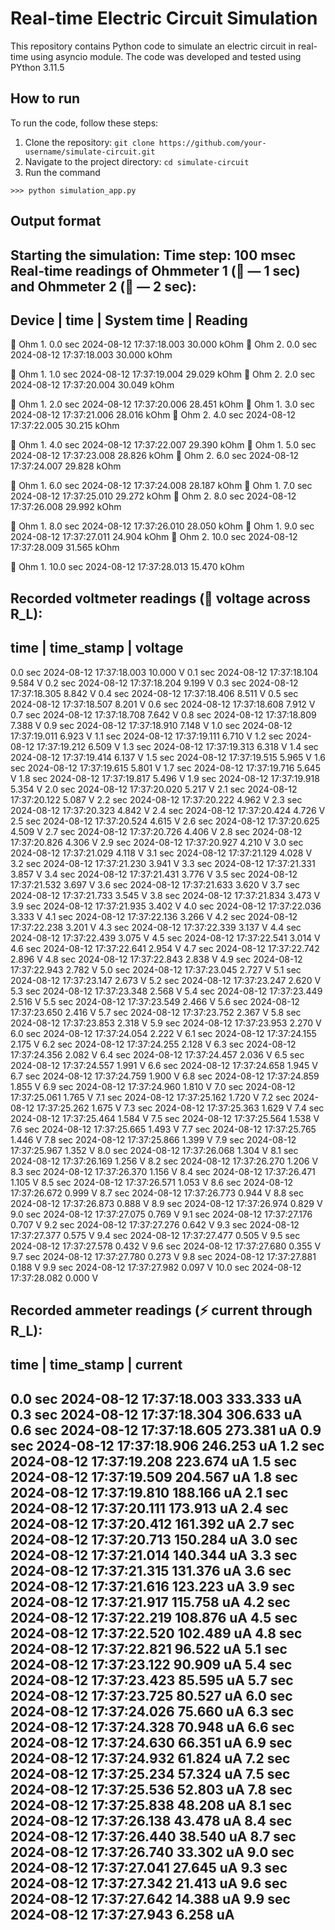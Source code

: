 # Real-time Electric Circuit Simulation

This repository contains Python code to simulate an electric circuit in real-time using asyncio module. The code was developed and tested using PYthon 3.11.5

## How to run

To run the code, follow these steps:

1. Clone the repository: `git clone https://github.com/your-username/simulate-circuit.git`
2. Navigate to the project directory: `cd simulate-circuit`
3. Run the command 
```
>>> python simulation_app.py
```

## Output format 

Starting the simulation:
Time step: 100 msec
Real-time readings of Ohmmeter 1 (🧄 — 1 sec) and Ohmmeter 2 (🥕 — 2 sec): 
----------------------------------------------------------------------
Device    |   time   |        System time        |       Reading
----------------------------------------------------------------------
🧄 Ohm 1.   0.0 sec     2024-08-12 17:37:18.003        30.000 kOhm
🥕 Ohm 2.   0.0 sec     2024-08-12 17:37:18.003        30.000 kOhm

🧄 Ohm 1.   1.0 sec     2024-08-12 17:37:19.004        29.029 kOhm
🥕 Ohm 2.   2.0 sec     2024-08-12 17:37:20.004        30.049 kOhm

🧄 Ohm 1.   2.0 sec     2024-08-12 17:37:20.006        28.451 kOhm
🧄 Ohm 1.   3.0 sec     2024-08-12 17:37:21.006        28.016 kOhm
🥕 Ohm 2.   4.0 sec     2024-08-12 17:37:22.005        30.215 kOhm

🧄 Ohm 1.   4.0 sec     2024-08-12 17:37:22.007        29.390 kOhm
🧄 Ohm 1.   5.0 sec     2024-08-12 17:37:23.008        28.826 kOhm
🥕 Ohm 2.   6.0 sec     2024-08-12 17:37:24.007        29.828 kOhm

🧄 Ohm 1.   6.0 sec     2024-08-12 17:37:24.008        28.187 kOhm
🧄 Ohm 1.   7.0 sec     2024-08-12 17:37:25.010        29.272 kOhm
🥕 Ohm 2.   8.0 sec     2024-08-12 17:37:26.008        29.992 kOhm

🧄 Ohm 1.   8.0 sec     2024-08-12 17:37:26.010        28.050 kOhm
🧄 Ohm 1.   9.0 sec     2024-08-12 17:37:27.011        24.904 kOhm
🥕 Ohm 2.  10.0 sec     2024-08-12 17:37:28.009        31.565 kOhm

🧄 Ohm 1.  10.0 sec     2024-08-12 17:37:28.013        15.470 kOhm



Recorded voltmeter readings (🔋 voltage across R_L):
------------------------------------------------------------
time      |          time_stamp          |      voltage
------------------------------------------------------------
0.0  sec      2024-08-12 17:37:18.003             10.000 V
0.1  sec      2024-08-12 17:37:18.104              9.584 V
0.2  sec      2024-08-12 17:37:18.204              9.199 V
0.3  sec      2024-08-12 17:37:18.305              8.842 V
0.4  sec      2024-08-12 17:37:18.406              8.511 V
0.5  sec      2024-08-12 17:37:18.507              8.201 V
0.6  sec      2024-08-12 17:37:18.608              7.912 V
0.7  sec      2024-08-12 17:37:18.708              7.642 V
0.8  sec      2024-08-12 17:37:18.809              7.388 V
0.9  sec      2024-08-12 17:37:18.910              7.148 V
1.0  sec      2024-08-12 17:37:19.011              6.923 V
1.1  sec      2024-08-12 17:37:19.111              6.710 V
1.2  sec      2024-08-12 17:37:19.212              6.509 V
1.3  sec      2024-08-12 17:37:19.313              6.318 V
1.4  sec      2024-08-12 17:37:19.414              6.137 V
1.5  sec      2024-08-12 17:37:19.515              5.965 V
1.6  sec      2024-08-12 17:37:19.615              5.801 V
1.7  sec      2024-08-12 17:37:19.716              5.645 V
1.8  sec      2024-08-12 17:37:19.817              5.496 V
1.9  sec      2024-08-12 17:37:19.918              5.354 V
2.0  sec      2024-08-12 17:37:20.020              5.217 V
2.1  sec      2024-08-12 17:37:20.122              5.087 V
2.2  sec      2024-08-12 17:37:20.222              4.962 V
2.3  sec      2024-08-12 17:37:20.323              4.842 V
2.4  sec      2024-08-12 17:37:20.424              4.726 V
2.5  sec      2024-08-12 17:37:20.524              4.615 V
2.6  sec      2024-08-12 17:37:20.625              4.509 V
2.7  sec      2024-08-12 17:37:20.726              4.406 V
2.8  sec      2024-08-12 17:37:20.826              4.306 V
2.9  sec      2024-08-12 17:37:20.927              4.210 V
3.0  sec      2024-08-12 17:37:21.029              4.118 V
3.1  sec      2024-08-12 17:37:21.129              4.028 V
3.2  sec      2024-08-12 17:37:21.230              3.941 V
3.3  sec      2024-08-12 17:37:21.331              3.857 V
3.4  sec      2024-08-12 17:37:21.431              3.776 V
3.5  sec      2024-08-12 17:37:21.532              3.697 V
3.6  sec      2024-08-12 17:37:21.633              3.620 V
3.7  sec      2024-08-12 17:37:21.733              3.545 V
3.8  sec      2024-08-12 17:37:21.834              3.473 V
3.9  sec      2024-08-12 17:37:21.935              3.402 V
4.0  sec      2024-08-12 17:37:22.036              3.333 V
4.1  sec      2024-08-12 17:37:22.136              3.266 V
4.2  sec      2024-08-12 17:37:22.238              3.201 V
4.3  sec      2024-08-12 17:37:22.339              3.137 V
4.4  sec      2024-08-12 17:37:22.439              3.075 V
4.5  sec      2024-08-12 17:37:22.541              3.014 V
4.6  sec      2024-08-12 17:37:22.641              2.954 V
4.7  sec      2024-08-12 17:37:22.742              2.896 V
4.8  sec      2024-08-12 17:37:22.843              2.838 V
4.9  sec      2024-08-12 17:37:22.943              2.782 V
5.0  sec      2024-08-12 17:37:23.045              2.727 V
5.1  sec      2024-08-12 17:37:23.147              2.673 V
5.2  sec      2024-08-12 17:37:23.247              2.620 V
5.3  sec      2024-08-12 17:37:23.348              2.568 V
5.4  sec      2024-08-12 17:37:23.449              2.516 V
5.5  sec      2024-08-12 17:37:23.549              2.466 V
5.6  sec      2024-08-12 17:37:23.650              2.416 V
5.7  sec      2024-08-12 17:37:23.752              2.367 V
5.8  sec      2024-08-12 17:37:23.853              2.318 V
5.9  sec      2024-08-12 17:37:23.953              2.270 V
6.0  sec      2024-08-12 17:37:24.054              2.222 V
6.1  sec      2024-08-12 17:37:24.155              2.175 V
6.2  sec      2024-08-12 17:37:24.255              2.128 V
6.3  sec      2024-08-12 17:37:24.356              2.082 V
6.4  sec      2024-08-12 17:37:24.457              2.036 V
6.5  sec      2024-08-12 17:37:24.557              1.991 V
6.6  sec      2024-08-12 17:37:24.658              1.945 V
6.7  sec      2024-08-12 17:37:24.759              1.900 V
6.8  sec      2024-08-12 17:37:24.859              1.855 V
6.9  sec      2024-08-12 17:37:24.960              1.810 V
7.0  sec      2024-08-12 17:37:25.061              1.765 V
7.1  sec      2024-08-12 17:37:25.162              1.720 V
7.2  sec      2024-08-12 17:37:25.262              1.675 V
7.3  sec      2024-08-12 17:37:25.363              1.629 V
7.4  sec      2024-08-12 17:37:25.464              1.584 V
7.5  sec      2024-08-12 17:37:25.564              1.538 V
7.6  sec      2024-08-12 17:37:25.665              1.493 V
7.7  sec      2024-08-12 17:37:25.765              1.446 V
7.8  sec      2024-08-12 17:37:25.866              1.399 V
7.9  sec      2024-08-12 17:37:25.967              1.352 V
8.0  sec      2024-08-12 17:37:26.068              1.304 V
8.1  sec      2024-08-12 17:37:26.169              1.256 V
8.2  sec      2024-08-12 17:37:26.270              1.206 V
8.3  sec      2024-08-12 17:37:26.370              1.156 V
8.4  sec      2024-08-12 17:37:26.471              1.105 V
8.5  sec      2024-08-12 17:37:26.571              1.053 V
8.6  sec      2024-08-12 17:37:26.672              0.999 V
8.7  sec      2024-08-12 17:37:26.773              0.944 V
8.8  sec      2024-08-12 17:37:26.873              0.888 V
8.9  sec      2024-08-12 17:37:26.974              0.829 V
9.0  sec      2024-08-12 17:37:27.075              0.769 V
9.1  sec      2024-08-12 17:37:27.176              0.707 V
9.2  sec      2024-08-12 17:37:27.276              0.642 V
9.3  sec      2024-08-12 17:37:27.377              0.575 V
9.4  sec      2024-08-12 17:37:27.477              0.505 V
9.5  sec      2024-08-12 17:37:27.578              0.432 V
9.6  sec      2024-08-12 17:37:27.680              0.355 V
9.7  sec      2024-08-12 17:37:27.780              0.273 V
9.8  sec      2024-08-12 17:37:27.881              0.188 V
9.9  sec      2024-08-12 17:37:27.982              0.097 V
10.0 sec      2024-08-12 17:37:28.082              0.000 V



Recorded ammeter readings (⚡ current through R_L):
------------------------------------------------------------
time      |          time_stamp          |      current
------------------------------------------------------------
0.0  sec      2024-08-12 17:37:18.003          333.333 uA
0.3  sec      2024-08-12 17:37:18.304          306.633 uA
0.6  sec      2024-08-12 17:37:18.605          273.381 uA
0.9  sec      2024-08-12 17:37:18.906          246.253 uA
1.2  sec      2024-08-12 17:37:19.208          223.674 uA
1.5  sec      2024-08-12 17:37:19.509          204.567 uA
1.8  sec      2024-08-12 17:37:19.810          188.166 uA
2.1  sec      2024-08-12 17:37:20.111          173.913 uA
2.4  sec      2024-08-12 17:37:20.412          161.392 uA
2.7  sec      2024-08-12 17:37:20.713          150.284 uA
3.0  sec      2024-08-12 17:37:21.014          140.344 uA
3.3  sec      2024-08-12 17:37:21.315          131.376 uA
3.6  sec      2024-08-12 17:37:21.616          123.223 uA
3.9  sec      2024-08-12 17:37:21.917          115.758 uA
4.2  sec      2024-08-12 17:37:22.219          108.876 uA
4.5  sec      2024-08-12 17:37:22.520          102.489 uA
4.8  sec      2024-08-12 17:37:22.821           96.522 uA
5.1  sec      2024-08-12 17:37:23.122           90.909 uA
5.4  sec      2024-08-12 17:37:23.423           85.595 uA
5.7  sec      2024-08-12 17:37:23.725           80.527 uA
6.0  sec      2024-08-12 17:37:24.026           75.660 uA
6.3  sec      2024-08-12 17:37:24.328           70.948 uA
6.6  sec      2024-08-12 17:37:24.630           66.351 uA
6.9  sec      2024-08-12 17:37:24.932           61.824 uA
7.2  sec      2024-08-12 17:37:25.234           57.324 uA
7.5  sec      2024-08-12 17:37:25.536           52.803 uA
7.8  sec      2024-08-12 17:37:25.838           48.208 uA
8.1  sec      2024-08-12 17:37:26.138           43.478 uA
8.4  sec      2024-08-12 17:37:26.440           38.540 uA
8.7  sec      2024-08-12 17:37:26.740           33.302 uA
9.0  sec      2024-08-12 17:37:27.041           27.645 uA
9.3  sec      2024-08-12 17:37:27.342           21.413 uA
9.6  sec      2024-08-12 17:37:27.642           14.388 uA
9.9  sec      2024-08-12 17:37:27.943            6.258 uA
----------------------------------------------------------------------
